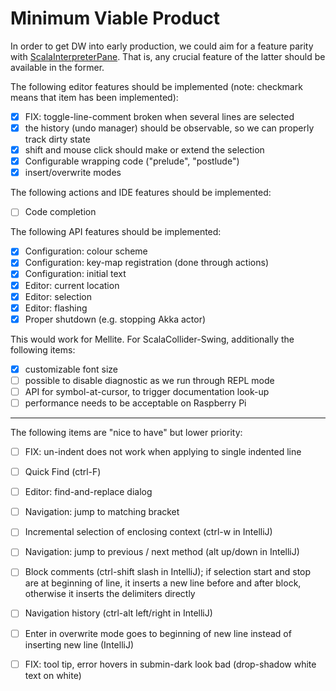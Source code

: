 # Minimum Viable Product

In order to get DW into early production, we could aim for a feature parity with
[ScalaInterpreterPane](https://git.iem.at/sciss/ScalaInterpreterPane). That is, any crucial feature
of the latter should be available in the former.

The following editor features should be implemented (note: checkmark means that item has been implemented):

 - [X] FIX: toggle-line-comment broken when several lines are selected
 - [X] the history (undo manager) should be observable, so we can properly track dirty state
 - [X] shift and mouse click should make or extend the selection
 - [X] Configurable wrapping code ("prelude", "postlude")
 - [X] insert/overwrite modes
 
The following actions and IDE features should be implemented:

 - [ ] Code completion
 
The following API features should be implemented:

 - [X] Configuration: colour scheme
 - [X] Configuration: key-map registration (done through actions)
 - [X] Configuration: initial text
 - [X] Editor: current location
 - [X] Editor: selection
 - [X] Editor: flashing
 - [X] Proper shutdown (e.g. stopping Akka actor)

This would work for Mellite. For ScalaCollider-Swing, additionally the following items:

 - [X] customizable font size
 - [ ] possible to disable diagnostic as we run through REPL mode
 - [ ] API for symbol-at-cursor, to trigger documentation look-up
 - [ ] performance needs to be acceptable on Raspberry Pi

-----

The following items are "nice to have" but lower priority:

 - [ ] FIX: un-indent does not work when applying to single indented line
 - [ ] Quick Find (ctrl-F)
 - [ ] Editor: find-and-replace dialog
 - [ ] Navigation: jump to matching bracket
 - [ ] Incremental selection of enclosing context (ctrl-w in IntelliJ)
 - [ ] Navigation: jump to previous / next method (alt up/down in IntelliJ)
 - [ ] Block comments (ctrl-shift slash in IntelliJ); if selection start and stop are at beginning of line,
       it inserts a new line before and after block, otherwise it inserts the delimiters directly
 - [ ] Navigation history (ctrl-alt left/right in IntelliJ)
 - [ ] Enter in overwrite mode goes to beginning of new line instead of inserting new line (IntelliJ)
 - [ ] FIX: tool tip, error hovers in submin-dark look bad (drop-shadow white text on white)
 